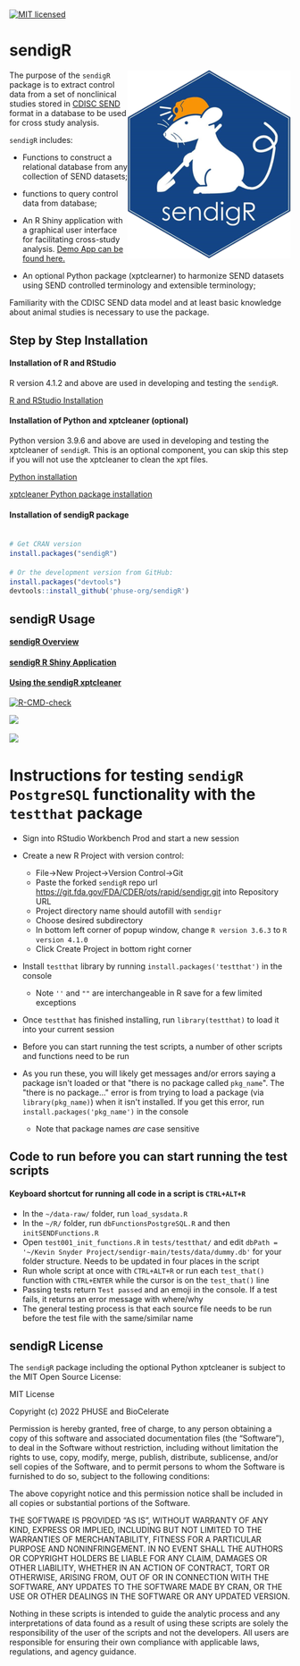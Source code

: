 
<!-- README.md is generated from README.Rmd. Please edit that file -->
<!-- badges: start -->
# 
[![MIT
licensed](https://img.shields.io/badge/license-MIT-blue.svg)](https://github.com/phuse-org/phuse-scripts/blob/master/LICENSE.md)
<!-- badges: end -->

# sendigR

<a href="https://github.com/phuse-org/sendigR"><img src="man/figures/logo.png" alt="sendigR logo" align="right" /></a>

The purpose of the `sendigR` package is to extract control data from a
set of nonclinical studies stored in [CDISC
SEND](https://www.cdisc.org/standards/foundational/send) format in a
database to be used for cross study analysis.

`sendigR` includes:

-   Functions to construct a relational database from any collection of
    SEND datasets;

-   functions to query control data from database;

-   An R Shiny application with a graphical user interface for
    facilitating cross-study analysis. [Demo App can be found here.](https://phuse-org.shinyapps.io/sendigR/)

-   An optional Python package (xptclearner) to harmonize SEND datasets
    using SEND controlled terminology and extensible terminology;

Familiarity with the CDISC SEND data model and at least basic knowledge
about animal studies is necessary to use the package.

## Step by Step Installation

#### Installation of R and RStudio

R version 4.1.2 and above are used in developing and testing the
`sendigR`.

[R and RStudio
Installation](https://rstudio-education.github.io/hopr/starting.html)

#### Installation of Python and xptcleaner (optional)

Python version 3.9.6 and above are used in developing and testing the
xptcleaner of `sendigR`. This is an optional component, you can skip
this step if you will not use the xptcleaner to clean the xpt files.

[Python installation](https://docs.python.org/3/using/index.html)

[xptcleaner Python package
installation](https://phuse-org.github.io/sendigR/articles/Usingxptcleaner.html)

#### Installation of sendigR package

``` r

# Get CRAN version
install.packages("sendigR")

# Or the development version from GitHub:
install.packages("devtools")
devtools::install_github('phuse-org/sendigR')
```

## sendigR Usage

#### [sendigR Overview](https://phuse-org.github.io/sendigR/articles/Introduction.html)

#### [sendigR R Shiny Application](https://phuse-org.github.io/sendigR/articles/SendDashboard.html)

#### [Using the sendigR xptcleaner](https://phuse-org.github.io/sendigR/articles/Usingxptcleaner.html)

<!-- badges: start -->

[![R-CMD-check](https://github.com/phuse-org/sendigR/actions/workflows/R-CMD-check.yaml/badge.svg)](https://github.com/phuse-org/sendigR/actions/workflows/R-CMD-check.yaml)
<!-- badges: end -->

[![](https://cranlogs.r-pkg.org/badges/sendigR)](https://cran.r-project.org/package=sendigR)

[![](https://cranlogs.r-pkg.org/badges/grand-total/sendigR)](https://cran.r-project.org/package=sendigR)


# Instructions for testing `sendigR` `PostgreSQL` functionality with the `testthat` package

-   Sign into RStudio Workbench Prod and start a new session

-   Create a new R Project with version control:

    -   File-\>New Project-\>Version Control-\>Git
    -   Paste the forked `sendigR` repo url <https://git.fda.gov/FDA/CDER/ots/rapid/sendigr.git> into Repository URL
    -   Project directory name should autofill with `sendigr`
    -   Choose desired subdirectory
    -   In bottom left corner of popup window, change `R version 3.6.3` to `R version 4.1.0`
    -   Click Create Project in bottom right corner

-   Install `testthat` library by running `install.packages('testthat')` in the console

    -   Note `''` and `""` are interchangeable in R save for a few limited exceptions

-   Once `testthat` has finished installing, run `library(testthat)` to load it into your current session

-   Before you can start running the test scripts, a number of other scripts and functions need to be run

-   As you run these, you will likely get messages and/or errors saying a package isn't loaded or that "there is no package called `pkg_name`". The "there is no package..." error is from trying to load a package (via `library(pkg_name)`) when it isn't installed. If you get this error, run `install.packages('pkg_name')` in the console

    -   Note that package names *are* case sensitive

## Code to run before you can start running the test scripts

#### Keyboard shortcut for running all code in a script is `CTRL+ALT+R`

-   In the `~/data-raw/` folder, run `load_sysdata.R`
-   In the `~/R/` folder, run `dbFunctionsPostgreSQL.R` and then `initSENDFunctions.R`
-   Open `test001_init_functions.R` in `tests/testthat/` and edit `dbPath = '~/Kevin Snyder Project/sendigr-main/tests/data/dummy.db'` for your folder structure. Needs to be updated in four places in the script
-   Run whole script at once with `CTRL+ALT+R` or run each `test_that()` function with `CTRL+ENTER` while the cursor is on the `test_that()` line
-   Passing tests return `Test passed` and an emoji in the console. If a test fails, it returns an error message with where/why
-   The general testing process is that each source file needs to be run before the test file with the same/similar name


## sendigR License

The `sendigR` package including the optional Python xptcleaner is
subject to the MIT Open Source License:

MIT License

Copyright (c) 2022 PHUSE and BioCelerate

Permission is hereby granted, free of charge, to any person obtaining a
copy of this software and associated documentation files (the
“Software”), to deal in the Software without restriction, including
without limitation the rights to use, copy, modify, merge, publish,
distribute, sublicense, and/or sell copies of the Software, and to
permit persons to whom the Software is furnished to do so, subject to
the following conditions:

The above copyright notice and this permission notice shall be included
in all copies or substantial portions of the Software.

THE SOFTWARE IS PROVIDED “AS IS”, WITHOUT WARRANTY OF ANY KIND, EXPRESS
OR IMPLIED, INCLUDING BUT NOT LIMITED TO THE WARRANTIES OF
MERCHANTABILITY, FITNESS FOR A PARTICULAR PURPOSE AND NONINFRINGEMENT.
IN NO EVENT SHALL THE AUTHORS OR COPYRIGHT HOLDERS BE LIABLE FOR ANY
CLAIM, DAMAGES OR OTHER LIABILITY, WHETHER IN AN ACTION OF CONTRACT,
TORT OR OTHERWISE, ARISING FROM, OUT OF OR IN CONNECTION WITH THE
SOFTWARE, ANY UPDATES TO THE SOFTWARE MADE BY CRAN, OR THE USE OR 
OTHER DEALINGS IN THE SOFTWARE OR ANY UPDATED VERSION.

Nothing in these scripts is intended to guide the analytic process and 
any interpretations of data found as a result of using these scripts are 
solely the responsibility of the user of the scripts and not the developers. All users are responsible for ensuring their own compliance with applicable laws, 
regulations, and agency guidance.
